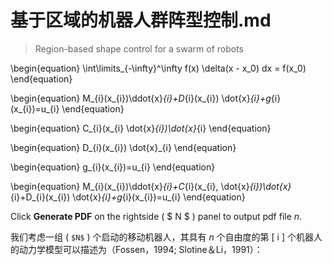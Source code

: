 # 基于区域的机器人群阵型控制.md
>Region-based shape control for a swarm of robots

\begin{equation}
\int\limits_{-\infty}^\infty f(x) \delta(x - x_0) dx = f(x_0)
\end{equation}


\begin{equation}
M_{i}(x_{i})\ddot{x}_{i}+D_{i}(x_{i}) \dot{x}_{i}+g_{i}(x_{i})=u_{i}
\end{equation}

\begin{equation}
C_{i}(x_{i}  \dot{x}_{i})\dot{x}_{i}
\end{equation}

\begin{equation}
D_{i}(x_{i}) \dot{x}_{i}
\end{equation}

\begin{equation}
g_{i}(x_{i})=u_{i}
\end{equation}

\begin{equation}
M_{i}(x_{i})\ddot{x}_{i}+C_{i}(x_{i}, \dot{x}_{i})\dot{x}_{i}+D_{i}(x_{i}) \dot{x}_{i}+g_{i}(x_{i})=u_{i}
\end{equation}

Click **Generate PDF** on the rightside ( $ N $ ) panel to output pdf file $n$.

我们考虑一组 ( `$N$` ) 个启动的移动机器人，其具有 $n$ 个自由度的第 \[ i \] 个机器人的动力学模型可以描述为（Fossen，1994; Slotine＆Li，1991）：
